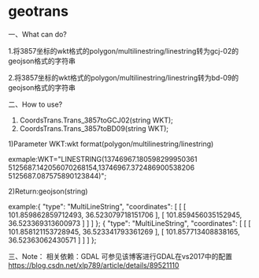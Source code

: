 # geotrans
一、What can do?

 1.将3857坐标的wkt格式的polygon/multilinestring/linestring转为gcj-02的geojson格式的字符串
 
 2.将3857坐标的wkt格式的polygon/multilinestring/linestring转为bd-09的geojson格式的字符串
 
二、How to use?
 1. CoordsTrans.Trans_3857toGCJ02(string WKT);
 2. CoordsTrans.Trans_3857toBD09(string WKT);
 
 1)Parameter WKT:wkt format(polygon/multilinestring/linestring)
 
 exmaple:WKT="LINESTRING(13746967.180598299950361 5125687.142056070268154,13746967.372486900538206 5125687.087575890123844)";
         
 2)Return:geojson(string)
 
 example:{ "type": "MultiLineString", "coordinates": [ [ [ 101.859862859712493, 36.523079718151706 ], [ 101.859456035152945,   36.523369313600973 ] ] ] };
 { "type": "MultiLineString", "coordinates": [ [ [ 101.858121153728945, 36.523341793361269 ], [ 101.857713408838165, 36.52363062430571 ] ] ] };

三、Note：
 相关依赖：GDAL  可参见该博客进行GDAL在vs2017中的配置 https://blog.csdn.net/xlp789/article/details/89521110


